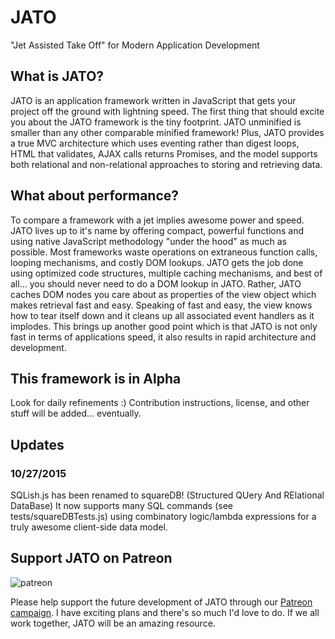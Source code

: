 # JATO
"Jet Assisted Take Off" for Modern Application Development

## What is JATO?
JATO is an application framework written in JavaScript that gets your project off the ground with lightning speed. The first thing that should excite you about the JATO framework is the tiny footprint.  JATO unminified is smaller than any other comparable minified framework!  Plus, JATO provides a true MVC architecture which uses eventing rather than digest loops, HTML that validates, AJAX calls returns Promises, and the model supports both relational and non-relational approaches to storing and retrieving data.

## What about performance?
To compare a framework with a jet implies awesome power and speed.  JATO lives up to it's name by offering compact, powerful functions and using native JavaScript methodology "under the hood" as much as possible. Most frameworks waste operations on extraneous function calls, looping mechanisms, and costly DOM lookups.  JATO gets the job done using optimized code structures, multiple caching mechanisms, and best of all... you should never need to do a DOM lookup in JATO.  Rather, JATO caches DOM nodes you care about as properties of the view object which makes retrieval fast and easy.  Speaking of fast and easy, the view knows how to tear itself down and it cleans up all associated event handlers as it implodes.  This brings up another good point which is that JATO is not only fast in terms of applications speed, it also results in rapid architecture and development.

## This framework is in Alpha
Look for daily refinements :)
Contribution instructions, license, and other stuff will be added... eventually.

## Updates
### 10/27/2015
SQLish.js has been renamed to squareDB! (Structured QUery And RElational DataBase) It now supports many SQL commands (see tests/squareDBTests.js) using combinatory logic/lambda expressions for a truly awesome client-side data model.

<a name="patreon"></a>
## Support JATO on Patreon

![patreon](http://www.blujagu.com/images/patreon.png)

Please help support the future development of JATO through our [Patreon campaign](https://www.patreon.com/blujagu). I have exciting plans and there's so much I'd love to do. If we all work together, JATO will be an amazing resource.